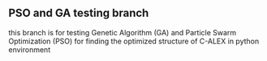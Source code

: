 ## PSO and GA testing branch

this branch is for testing Genetic Algorithm (GA) and Particle Swarm Optimization (PSO) for finding the optimized structure of C-ALEX in python environment

